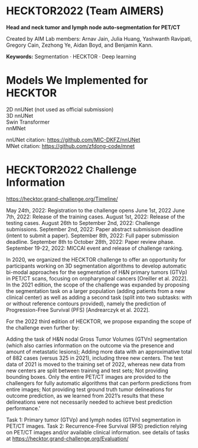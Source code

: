 # HECKTOR2022 (Team AIMERS)
<b>Head and neck tumor and lymph node auto-segmentation for PET/CT </b>


Created by AIM Lab members: Arnav Jain, Julia Huang, Yashwanth Ravipati, Gregory Cain, Zezhong Ye, Aidan Boyd, and Benjamin Kann.

<b>Keywords:</b> Segmentation · HECKTOR · Deep learning

# Models We Implemented for HECKTOR
2D nnUNet (not used as official submission) <br>
3D nnUNet <br>
Swin Transformer <br>
nnMNet<br>

nnUNet citation: https://github.com/MIC-DKFZ/nnUNet <br>
MNet citation: https://github.com/zfdong-code/mnet

# HECKTOR2022 Challenge Information
https://hecktor.grand-challenge.org/Timeline/ 

May 24th, 2022: Registration to the challenge opens
June 1st, 2022 June 7th, 2022: Release of the training cases.
August 1st, 2022: Release of the testing cases.
August 26th to September 2nd, 2022: Challenge submissions.
September 2nd, 2022: Paper abstract submisison deadline (intent to submit a paper).
September 8th, 2022: Full paper submission deadline.
September 8th to October 28th, 2022: Paper review phase.
September 19-22, 2022: MICCAI event and release of challenge ranking. 

In 2020, we organized the HECKTOR challenge to offer an opportunity for participants working on 3D segmentation algorithms to develop automatic bi-modal approaches for the segmentation of H&N primary tumors (GTVp) in PET/CT scans, focusing on oropharyngeal cancers [Oreiller et al. 2022]. In the 2021 edition, the scope of the challenge was expanded by proposing the segmentation task on a larger population (adding patients from a new clinical center) as well as adding a second task (split into two subtasks: with or without reference contours provided), namely the prediction of Progression-Free Survival (PFS) [Andrearczyk et al. 2022].



For the 2022 third edition of HECKTOR, we propose expanding the scope of the challenge even further by:

Adding the task of H&N nodal Gross Tumor Volumes (GTVn) segmentation (which also carries information on the outcome via the presence and amount of metastatic lesions);
Adding more data with an approximative total of 882 cases (versus 325 in 2021), including three new centers. The test data of 2021 is moved to the training set of 2022, whereas new data from new centers are split between training and test sets;
Not providing bounding boxes. Only the entire PET/CT images are provided to the challengers for fully automatic algorithms that can perform predictions from entire images;
Not providing test ground truth tumor delineations for outcome prediction, as we learned from 2021’s results that these delineations were not necessarily needed to achieve best prediction performance.'



Task 1: Primary tumor (GTVp) and lymph nodes (GTVn) segmentation in PET/CT images.
Task 2: Recurrence-Free Survival (RFS) prediction relying on PET/CT images and/or available clinical information.
see details of tasks at https://hecktor.grand-challenge.org/Evaluation/



